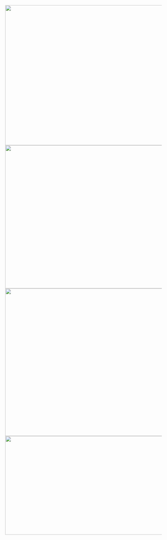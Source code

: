 <img src="https://farm2.staticflickr.com/1633/26433956682_22f4da54da_z.jpg" width="640" height="450">
<img src="https://farm2.staticflickr.com/1523/25921342494_73f4aac1ea_z.jpg" width="640" height="460">
<img src="https://farm2.staticflickr.com/1720/26433957622_f2700d1bf5_z.jpg" width="640" height="474">
<img src="https://farm2.staticflickr.com/1690/25921343174_354832e5bd_z.jpg" width="640" height="317">